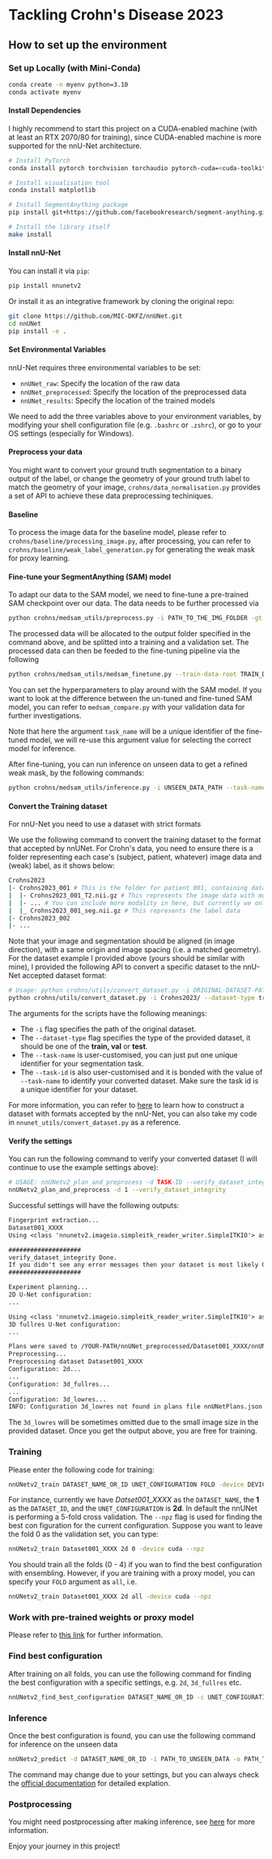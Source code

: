 # Tackling Crohn's Disease 2023

## How to set up the environment

### Set up Locally (with Mini-Conda)

```bash
conda create -n myenv python=3.10
conda activate myenv
```

#### Install Dependencies

I highly recommend to start this project on a CUDA-enabled machine (with at least an RTX 2070/80 for training), since CUDA-enabled machine is more supported for the nnU-Net architecture.

```bash
# Install PyTorch
conda install pytorch torchvision torchaudio pytorch-cuda=<cuda-toolkit-version> -c pytorch -c nvidia

# Install visualisation tool
conda install matplotlib

# Install SegmentAnything package
pip install git+https://github.com/facebookresearch/segment-anything.git

# Install the library itself
make install
```

#### Install nnU-Net

You can install it via `pip`:

```bash
pip install nnunetv2
```

Or install it as an integrative framework by cloning the original repo:

```bash
git clone https://github.com/MIC-DKFZ/nnUNet.git
cd nnUNet
pip install -e .
```

#### Set Environmental Variables

nnU-Net requires three environmental variables to be set:

- `nnUNet_raw`: Specify the location of the raw data
- `nnUNet_preprocessed`: Specify the location of the preprocessed data
- `nnUNet_results`: Specify the location of the trained models

We need to add the three variables above to your environment variables, by modifying your shell configuration file (e.g. `.bashrc` or `.zshrc`), or go to your OS settings (especially for Windows).

#### Preprocess your data
You might want to convert your ground truth segmentation to a binary output of the label, or change the geometry of your ground truth label to match the geometry of your image, `crohns/data_normalisation.py` provides a set of API to achieve these data preprocessing techiniques.

#### Baseline
To process the image data for the baseline model, please refer to `crohns/baseline/processing_image.py`, after processing, you can refer to `crohns/baseline/weak_label_generation.py` for generating the weak mask for proxy learning.

#### Fine-tune your SegmentAnything (SAM) model
To adapt our data to the SAM model, we need to fine-tune a pre-trained SAM checkpoint over our data. The data needs to be further processed via
```bash
python crohns/medsam_utils/preprocess.py -i PATH_TO_THE_IMG_FOLDER -gt PATH_TO_THE_GROUND_TRUTH_FOLDER -o PATH_TO_THE_OUTPUT_FOlDER
```
The processed data will be allocated to the output folder specified in the command above, and be splitted into a training and a validation set. The processed data can then be feeded to the fine-tuning pipeline via the following
```bash
python crohns/medsam_utils/medsam_finetune.py --train-data-root TRAIN_DATA_PATH --val-data-root VAL_DATA_PATH --task-name TASK_NAME --batch-size BATCH_SIZE --lr LEARNING_RATE --num-epochs EPOCHS
```
You can set the hyperparameters to play around with the SAM model. If you want to look at the difference between the un-tuned and fine-tuned SAM model, you can refer to `medsam_compare.py` with your validation data for further investigations.

Note that here the argument `task_name` will be a unique identifier of the fine-tuned model, we will re-use this argument value for selecting the correct model for inference.

After fine-tuning, you can run inference on unseen data to get a refined weak mask, by the following commands:

```bash
python crohns/medsam_utils/inference.py -i UNSEEN_DATA_PATH --task-name TASK_NAME
```

#### Convert the Training dataset
For nnU-Net you need to use a dataset with strict formats

We use the following command to convert the training dataset to the format that accepted by nnUNet. For Crohn's data, you need to ensure there is a folder representing each case's (subject, patient, whatever) image data and (weak) label, as it shows below:
```bash
Crohns2023
|- Crohns2023_001 # This is the folder for patient 001, containing data and labels
|  |- Crohns2023_001_T2.nii.gz # This represents the image data with modality T2
|  |- ... # You can include more modality in here, but currently we only have T2 MRIs
|  |_ Crohns2023_001_seg.nii.gz # This represents the label data
|- Crohns2023_002
|- ...
```
Note that your image and segmentation should be aligned (in image direction), with a same origin and image spacing (i.e. a matched geometry). For the dataset example I provided above (yours should be similar with mine), I provided the following API to convert a specific dataset to the nnU-Net accepted dataset format:

```bash
# Usage: python crohns/utils/convert_dataset.py -i ORIGINAL-DATASET-PATH --dataset-type TRAIN/VAL/TEST --taks-name YOUR-TASK-NAME --task-id YOUR-UNIQUE-ID
python crohns/utils/convert_dataset.py -i Crohns2023/ --dataset-type train --task-name Crohns2023 --task-id 1
```

The arguments for the scripts have the following meanings:

- The `-i` flag specifies the path of the original dataset.
- The `--dataset-type` flag specifies the type of the provided dataset, it should be one of the **train, val** or **test**.
- The `--task-name` is user-customised, you can just put one unique identifier for your segmentation task.
- The `--task-id` is also user-customised and it is bonded with the value of `--task-name` to identify your converted dataset. Make sure the task id is a unique identifier for your dataset.

For more information, you can refer to [here](https://github.com/MIC-DKFZ/nnUNet/blob/master/documentation/dataset_format.md) to learn how to construct a dataset with formats accepted by the nnU-Net, you can also take my code in `nnunet_utils/convert_dataset.py` as a reference.

#### Verify the settings

You can run the following command to verify your converted dataset (I will continue to use the example settings above):

```bash
# USAGE: nnUNetv2_plan_and_preprocess -d TASK-ID --verify_dataset_integrity
nnUNetv2_plan_and_preprocess -d 1 --verify_dataset_integrity
```

Successful settings will have the following outputs:

```txt
Fingerprint extraction...
Dataset001_XXXX
Using <class 'nnunetv2.imageio.simpleitk_reader_writer.SimpleITKIO'> as reader/writer

####################
verify_dataset_integrity Done. 
If you didn't see any error messages then your dataset is most likely OK!
####################

Experiment planning...
2D U-Net configuration:
...

Using <class 'nnunetv2.imageio.simpleitk_reader_writer.SimpleITKIO'> as reader/writer
3D fullres U-Net configuration:
...

Plans were saved to /YOUR-PATH/nnUNet_preprocessed/Dataset001_XXXX/nnUNetPlans.json
Preprocessing...
Preprocessing dataset Dataset001_XXXX
Configuration: 2d...
...
Configuration: 3d_fullres...
...
Configuration: 3d_lowres...
INFO: Configuration 3d_lowres not found in plans file nnUNetPlans.json of dataset Dataset001_BraTS2020. Skipping.
```

The `3d_lowres` will be sometimes omitted due to the small image size in the provided dataset. Once you get the output above, you are free for training.

### Training

Please enter the following code for training:

```bash
nnUNetv2_train DATASET_NAME_OR_ID UNET_CONFIGURATION FOLD -device DEVICE --npz
```

For instance, currently we have *Datset001_XXXX* as the `DATASET_NAME`, the **1** as the `DATASET_ID`, and the `UNET_CONFIGURATION` is **2d**. In default the nnUNet is performing a 5-fold cross validation. The `--npz` flag is used for finding the best con figuration for the current configuration. Suppose you want to leave the fold 0 as the validation set, you can type:

```bash
nnUNetv2_train Dataset001_XXXX 2d 0 -device cuda --npz
```

You should train all the folds (0 - 4) if you wan to find the best configuration with ensembling. However, if you are training with a proxy model, you can specify your `FOLD` argument as `all`, i.e.

```bash
nnUNetv2_train Dataset001_XXXX 2d all -device cuda --npz
```

### Work with pre-trained weights or proxy model
Please refer to [this link](https://github.com/MIC-DKFZ/nnUNet/blob/master/documentation/pretraining_and_finetuning.md) for further information.

### Find best configuration
After training on all folds, you can use the following command for finding the best configuration with a specific settings, e.g. `2d`, `3d_fullres` etc.
```bash
nnUNetv2_find_best_configuration DATASET_NAME_OR_ID -c UNET_CONFIGURATION
```

### Inference
Once the best configuration is found, you can use the following command for inference on the unseen data

```bash
nnUNetv2_predict -d DATASET_NAME_OR_ID -i PATH_TO_UNSEEN_DATA -o PATH_TO_OUTPUT_PREDICTIONS -f  0 1 2 3 4 -c UNET_CONFIGURATION
```
The command may change due to your settings, but you can always check the [official documentation](https://github.com/MIC-DKFZ/nnUNet#readme) for detailed explation.

### Postprocessing
You might need postprocessing after making inference, see [here](https://github.com/MIC-DKFZ/nnUNet/blob/master/documentation/how_to_use_nnunet.md#apply-postprocessing) for more information.

Enjoy your journey in this project!
